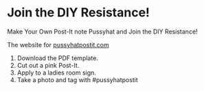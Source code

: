 # Join the DIY Resistance!

Make Your Own Post-It note Pussyhat and Join the DIY Resistance!

The website for [pussyhatpostit.com](http://pussyhatpostit.com)

1. Download the PDF template.
2. Cut out a pink Post-It.
3. Apply to a ladies room sign.
4. Take a photo and tag with #pussyhatpostit

